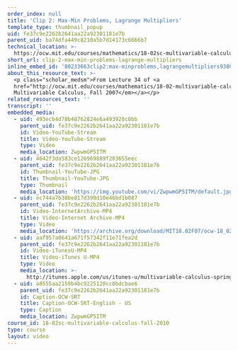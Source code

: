 ```yaml
---
order_index: null
title: 'Clip 2: Max-Min Problems, Lagrange Multipliers'
template_type: thumbnail_popup
uid: fe37c9e2262b2641aa22a92301181e7b
parent_uid: ba74dfa449c8210a5b7d14173c6666b7
technical_location: >-
  https://ocw.mit.edu/courses/mathematics/18-02sc-multivariable-calculus-fall-2010/final-exam-1/review/session-100-unit-2-review/clip-2-max-min-problems-lagrange-multipliers
short_url: clip-2-max-min-problems-lagrange-multipliers
inline_embed_id: '80233663clip2:max-minproblems,lagrangemultipliers93805220'
about_this_resource_text: >-
  <p class="scholar_medsm">From Lecture 34 of <a
  href="http://ocw.mit.edu/courses/mathematics/18-02-multivariable-calculus-fall-2007/video-lectures/"><em>18.02
  Multivariable Calculus, Fall 2007</em></a></p>
related_resources_text: ''
transcript: ''
embedded_media:
  - uid: 493ecb4d78b48762824e6a493920c0bb
    parent_uid: fe37c9e2262b2641aa22a92301181e7b
    id: Video-YouTube-Stream
    title: Video-YouTube-Stream
    type: Video
    media_location: ZwpwmGP5ITM
  - uid: 4642f3da583ce126969889f203655eec
    parent_uid: fe37c9e2262b2641aa22a92301181e7b
    id: Thumbnail-YouTube-JPG
    title: Thumbnail-YouTube-JPG
    type: Thumbnail
    media_location: 'https://img.youtube.com/vi/ZwpwmGP5ITM/default.jpg'
  - uid: ec744a7b38be817d399d10e46bd1b087
    parent_uid: fe37c9e2262b2641aa22a92301181e7b
    id: Video-InternetArchive-MP4
    title: Video-Internet Archive-MP4
    type: Video
    media_location: 'https://archive.org/download/MIT18.02F07/ocw-18_02-f07-lec34_300k.mp4'
  - uid: aaf957a0641a671f57342f11e71fea2d
    parent_uid: fe37c9e2262b2641aa22a92301181e7b
    id: Video-iTunesU-MP4
    title: Video-iTunes U-MP4
    type: Video
    media_location: >-
      http://itunes.apple.com/us/itunes-u/multivariable-calculus-spring/id354869122
  - uid: a8555aa2159b4bc9225120cc8bdcbae6
    parent_uid: fe37c9e2262b2641aa22a92301181e7b
    id: Caption-OCW-SRT
    title: Caption-OCW-SRT-English - US
    type: Caption
    media_location: ZwpwmGP5ITM
course_id: 18-02sc-multivariable-calculus-fall-2010
type: course
layout: video
---
```

